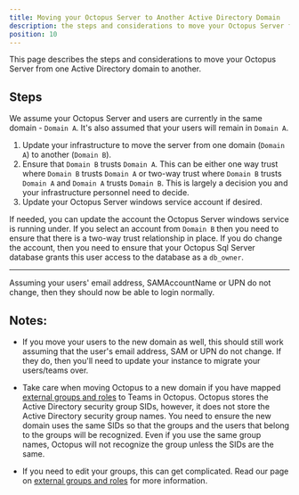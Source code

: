 ```yaml
---
title: Moving your Octopus Server to Another Active Directory Domain
description: the steps and considerations to move your Octopus Server from one Active Directory domain to another.
position: 10
---
```


This page describes the steps and considerations to move your Octopus Server from one Active Directory domain to another.  

## Steps

We assume your Octopus Server and users are currently in the same domain - `Domain A`.  It's also assumed that your users will remain in `Domain A`.

1.  Update your infrastructure to move the server from one domain (`Domain A`) to another (`Domain B`).
2.  Ensure that `Domain B` trusts `Domain A`.  This can be either one way trust where `Domain B` trusts `Domain A` or two-way trust where `Domain B` trusts `Domain A` and `Domain A` trusts `Domain B`.  This is largely a decision you and your infrastructure personnel need to decide.  
3.  Update your Octopus Server windows service account if desired.

If needed, you can update the account the Octopus Server windows service is running under.  If you select an account from `Domain B` then you need to ensure that there is a two-way trust relationship in place.  If you do change the account, then you need to ensure that your Octopus Sql Server database grants this user access to the database as a `db_owner`.

---

Assuming your users' email address, SAMAccountName or UPN do not change, then they should now be able to login normally.

## Notes:

* If you move your users to the new domain as well, this should still work assuming that the user's email address, SAM or UPN do not change.  If they do, then you'll need to update your instance to migrate your users/teams over.

* Take care when moving Octopus to a new domain if you have mapped [external groups and roles](docs/administration/managing-users-and-teams/external-groups-and-roles.md) to Teams in Octopus. Octopus stores the Active Directory security group SIDs, however, it does not store the Active Directory security group names. You need to ensure the new domain uses the same SIDs so that the groups and the users that belong to the groups will be recognized. Even if you use the same group names, Octopus will not recognize the group unless the SIDs are the same.

* If you need to edit your groups, this can get complicated.  Read our page on [external groups and roles](docs/administration/managing-users-and-teams/external-groups-and-roles.md) for more information.
